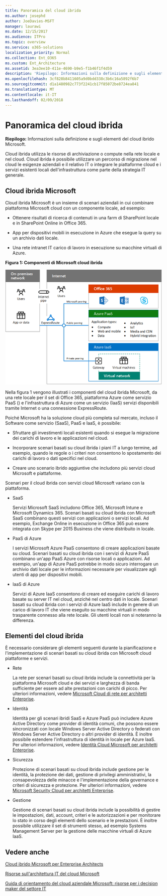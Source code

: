 ```yaml
---
title: Panoramica del cloud ibrida
ms.author: josephd
author: JoeDavies-MSFT
manager: laurawi
ms.date: 12/15/2017
ms.audience: ITPro
ms.topic: overview
ms.service: o365-solutions
localization_priority: Normal
ms.collection: Ent_O365
ms.custom: Ent_Architecture
ms.assetid: 3ea3ee10-411e-4690-b9e5-f1b46f1f4d59
description: 'Riepilogo: Informazioni sulla definizione e sugli elementi del cloud ibrido Microsoft.'
ms.openlocfilehash: 3cf828b8411605a9d0bdd338c3b6c16a5892f6b7
ms.sourcegitcommit: d1a1480982c773f2241cb17f85072be8724ea841
ms.translationtype: MT
ms.contentlocale: it-IT
ms.lasthandoff: 02/09/2018
---
```

# <a name="hybrid-cloud-overview"></a>Panoramica del cloud ibrida

 **Riepilogo:** Informazioni sulla definizione e sugli elementi del cloud ibrido Microsoft.
  
Cloud ibrida utilizza le risorse di archiviazione o compute nella rete locale e nel cloud. Cloud ibrida è possibile utilizzare un percorso di migrazione nel cloud le esigenze aziendali e il relativo IT o integrare le piattaforme cloud e i servizi esistenti locali dell'infrastruttura come parte della strategia IT generale.
  
## <a name="microsoft-hybrid-cloud"></a>Cloud ibrida Microsoft

Cloud ibrida Microsoft è un insieme di scenari aziendali in cui combinare piattaforma Microsoft cloud con un componente locale, ad esempio: 
  
- Ottenere risultati di ricerca di contenuti in una farm di SharePoint locale e in SharePoint Online in Office 365.
    
- App per dispositivi mobili in esecuzione in Azure che esegue la query su un archivio dati locale.
    
- Una rete intranet IT carico di lavoro in esecuzione su macchine virtuali di Azure.
    
**Figura 1: Componenti di Microsoft cloud ibrida**

![Componenti del cloud ibrido Microsoft](images/Hybrid_Poster/MS_Hybrid_Cloud.png)
  
Nella figura 1 vengono illustrati i componenti del cloud ibrida Microsoft, da una rete locale per il set di Office 365, piattaforma Azure come servizio PaaS () e l'infrastruttura di Azure come un servizio (IaaS) servizi disponibili tramite Internet o una connessione ExpressRoute.
  
Poiché Microsoft ha la soluzione cloud più completa sul mercato, incluso il Software come servizio (SaaS), PaaS e IaaS, è possibile:
  
- Sfruttare gli investimenti locali esistenti quando si esegue la migrazione dei carichi di lavoro e le applicazioni nel cloud.
    
- Incorporare scenari basati su cloud ibrida i piani IT a lungo termine, ad esempio, quando le regole o i criteri non consentono lo spostamento dei carichi di lavoro o dati specifici nel cloud.
    
- Creare uno scenario ibrido aggiuntive che includono più servizi cloud Microsoft e piattaforme.
    
Scenari per il cloud ibrida con servizi cloud Microsoft variano con la piattaforma.
  
- SaaS
    
    Servizi Microsoft SaaS includono Office 365, Microsoft Intune e Microsoft Dynamics 365. Scenari basati su cloud ibrida con Microsoft SaaS combinano questi servizi con applicazioni o servizi locali. Ad esempio, Exchange Online in esecuzione in Office 365 può essere integrata con Skype per 2015 Business che viene distribuito in locale.
    
- PaaS di Azure
    
    I servizi Microsoft Azure PaaS consentono di creare applicazioni basate su cloud. Scenari basati su cloud ibrida con i servizi di Azure PaaS combinano un'app PaaS Azure con risorse locali o applicazioni. Ad esempio, un'app di Azure PaaS potrebbe in modo sicuro interrogare un archivio dati locale per le informazioni necessarie per visualizzare agli utenti di app per dispositivi mobili.
    
- IaaS di Azure
    
    Servizi di Azure IaaS consentono di creare ed eseguire carichi di lavoro basate su server IT nel cloud, anziché nel centro dati in locale. Scenari basati su cloud ibrida con i servizi di Azure IaaS include in genere di un carico di lavoro IT che viene eseguito su macchine virtuali in modo trasparente connesso alla rete locale. Gli utenti locali non si noteranno la differenza.
    
## <a name="elements-of-hybrid-cloud"></a>Elementi del cloud ibrida

È necessario considerare gli elementi seguenti durante la pianificazione e l'implementazione di scenari basati su cloud ibrida con Microsoft cloud piattaforme e servizi.
  
- Rete
    
    La rete per scenari basati su cloud ibrida include la connettività per la piattaforma Microsoft cloud e dei servizi e larghezza di banda sufficiente per essere ad alte prestazioni con carichi di picco. Per ulteriori informazioni, vedere [Microsoft Cloud di rete per architetti Enterprise](microsoft-cloud-networking-for-enterprise-architects.md).
    
- Identità
    
    Identità per gli scenari ibridi SaaS e Azure PaaS può includere Azure Active Directory come provider di identità comuni, che possono essere sincronizzati con locale Windows Server Active Directory o federati con Windows Server Active Directory o altri provider di identità. È inoltre possibile estendere l'infrastruttura di identità in locale per Azure IaaS. Per ulteriori informazioni, vedere [Identità Cloud Microsoft per architetti Enterprise](microsoft-cloud-identity-for-enterprise-architects.md).
    
- Sicurezza
    
    Protezione di scenari basati su cloud ibrida include gestione per le identità, la protezione dei dati, gestione di privilegi amministrativi, la consapevolezza delle minacce e l'implementazione della governance e criteri di sicurezza e protezione. Per ulteriori informazioni, vedere [Microsoft Security Cloud per architetti Enterprise](https://technet.microsoft.com/library/dn919927.aspx#security).
    
- Gestione
    
    Gestione di scenari basati su cloud ibrida include la possibilità di gestire le impostazioni, dati, account, criteri e le autorizzazioni e per monitorare lo stato in corso degli elementi dello scenario e le prestazioni. È inoltre possibile utilizzare il set di strumenti stesso, ad esempio Systems Management Server per la gestione delle macchine virtuali di Azure IaaS.
    
## <a name="see-also"></a>Vedere anche

[Cloud ibrido Microsoft per Enterprise Architects](microsoft-hybrid-cloud-for-enterprise-architects.md)
  
[Risorse sull'architettura IT del cloud Microsoft](microsoft-cloud-it-architecture-resources.md)

[Guida di orientamento del cloud aziendale Microsoft: risorse per i decision maker del settore IT](https://sway.com/FJ2xsyWtkJc2taRD)
 


